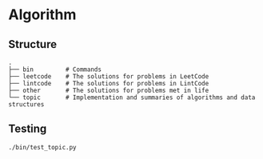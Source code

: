 Algorithm
======

## Structure

```
.
├── bin         # Commands
├── leetcode    # The solutions for problems in LeetCode
├── lintcode    # The solutions for problems in LintCode
├── other       # The solutions for problems met in life
└── topic       # Implementation and summaries of algorithms and data structures
```

## Testing

```
./bin/test_topic.py
```
